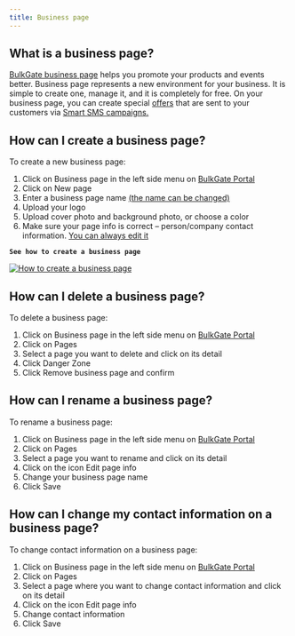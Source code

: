 ```yaml
---
title: Business page 
---
```


## What is a business page?
[BulkGate business page](https://www.bulkgate.com/en/solutions/smart-sms#business-page) helps you promote your products and events better. Business page represents a new environment for your business. It is simple to create one, manage it, and it is completely for free. 
On your business page, you can create special [offers](offers.md#how-can-i-create-an-offer) that are sent to your customers via [Smart SMS campaigns.](creating-smart-sms-campaign.md#how-do-i-create-smart-sms-campaign) 

## How can I create a business page?
To create a new business page:
1.	Click on Business page in the left side menu on [BulkGate Portal](https://portal.bulkgate.com/)
2.	Click on New page
3.	Enter a business page name [(the name can be changed)](#how-can-i-rename-a-business-page)
4.	Upload your logo
5.	Upload cover photo and background photo, or choose a color
6.	Make sure your page info is correct – person/company contact information. [You can always edit it](#how-can-i-rename-a-business-page)


**`See how to create a business page`**

[![How to create a business page](https://img.youtube.com/vi/iDDceQaT-iQ/hqdefault.jpg)](https://www.youtube.com/watch?v=iDDceQaT-iQ)

## How can I delete a business page?
To delete a business page:
1.	Click on Business page in the left side menu on [BulkGate Portal](https://portal.bulkgate.com/)
2.	Click on Pages
3.	Select a page you want to delete and click on its detail
4.	Click Danger Zone
5.	Click Remove business page and confirm

## How can I rename a business page?
To rename a business page:
1.	Click on Business page in the left side menu on [BulkGate Portal](https://portal.bulkgate.com/)
2.	Click on Pages
3.	Select a page you want to rename and click on its detail
4.	Click on the icon Edit page info
5.	Change your business page name
6.	Click Save

## How can I change my contact information on a business page?
To change contact information on a business page:
1.	Click on Business page in the left side menu on [BulkGate Portal](https://portal.bulkgate.com/)
2.	Click on Pages
3.	Select a page where you want to change contact information and click on its detail
4.	Click on the icon Edit page info
5.	Change contact information
6.	Click Save
